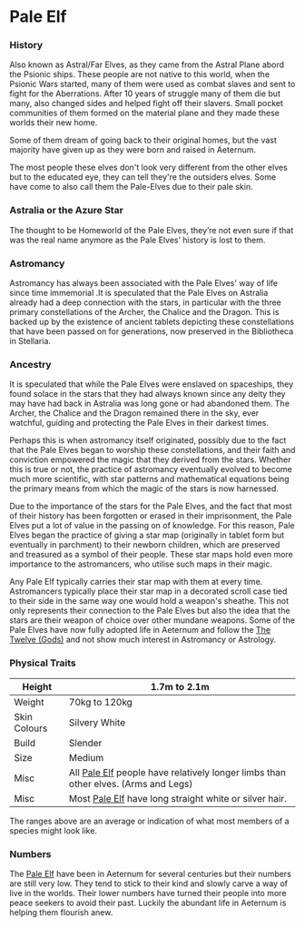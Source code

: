 # Pale Elf

### History

Also known as Astral/Far Elves, as they came from the Astral Plane abord the Psionic ships. These people are not native to this world, when the Psionic Wars started, many of them were used as combat slaves and sent to fight for the Aberrations. After 10 years of struggle many of them die but many, also changed sides and helped fight off their slavers. Small pocket communities of them formed on the material plane and they made these worlds their new home.

Some of them dream of going back to their original homes, but the vast majority have given up as they were born and raised in Aeternum.

The most people these elves don't look very different from the other elves but to the educated eye, they can tell they're the outsiders elves. Some have come to also call them the Pale-Elves due to their pale skin.

### Astralia or the Azure Star

The thought to be Homeworld of the Pale Elves, they’re not even sure if that was the real name anymore as the Pale Elves’ history is lost to them. 

### Astromancy

Astromancy has always been associated with the Pale Elves' way of life since time immemorial .It is speculated that the Pale Elves on Astralia already had a deep connection with the stars, in particular with the three primary constellations of the Archer, the Chalice and the Dragon. This is backed up by the existence of ancient tablets depicting these constellations that have been passed on for generations, now preserved in the Bibliotheca in Stellaria.

### Ancestry

It is speculated that while the Pale Elves were enslaved on spaceships, they found solace in the stars that they had always known since any deity they may have had back in Astralia was long gone or had abandoned them. The Archer, the Chalice and the Dragon remained there in the sky, ever watchful, guiding and protecting the Pale Elves in their darkest times.

Perhaps this is when astromancy itself originated, possibly due to the fact that the Pale Elves began to worship these constellations, and their faith and conviction empowered the magic that they derived from the stars. Whether this is true or not, the practice of astromancy eventually evolved to become much more scientific, with star patterns and mathematical equations being the primary means from which the magic of the stars is now harnessed.

Due to the importance of the stars for the Pale Elves, and the fact that most of their history has been forgotten or erased in their imprisonment, the Pale Elves put a lot of value in the passing on of knowledge. For this reason, Pale Elves began the practice of giving a star map (originally in tablet form but eventually in parchment) to their newborn children, which are preserved and treasured as a symbol of their people. These star maps hold even more importance to the astromancers, who utilise such maps in their magic.

Any Pale Elf typically carries their star map with them at every time. Astromancers typically place their star map in a decorated scroll case tied to their side in the same way one would hold a weapon's sheathe. This not only represents their connection to the Pale Elves but also the idea that the stars are their weapon of choice over other mundane weapons.
Some of the Pale Elves have now fully adopted life in Aeternum and follow the [The Twelve (Gods)](The%20Twelve%20(Gods)%207e8a666a7f414fde89581346a9da8da2.md) and not show much interest in Astromancy or Astrology.

### Physical Traits

| Height | 1.7m to 2.1m |
| --- | --- |
| Weight | 70kg to 120kg |
| Skin Colours | Silvery White |
| Build | Slender |
| Size | Medium  |
| Misc  | All [Pale Elf](Pale%20Elf%20f2b604f694fe4bd2a9e78480a2b535e0.md) people have relatively longer limbs than other elves. (Arms and Legs) |
| Misc | Most [Pale Elf](Pale%20Elf%20f2b604f694fe4bd2a9e78480a2b535e0.md) have long straight white or silver hair. |

The ranges above are an average or indication of what most members of a species might look like.

### Numbers

The [Pale Elf](Pale%20Elf%20f2b604f694fe4bd2a9e78480a2b535e0.md) have been in Aeternum for several centuries but their numbers are still very low. They tend to stick to their kind and slowly carve a way of live in the worlds. Their lower numbers have turned their people into more peace seekers to avoid their past. Luckily the abundant life in Aeternum is helping them flourish anew.